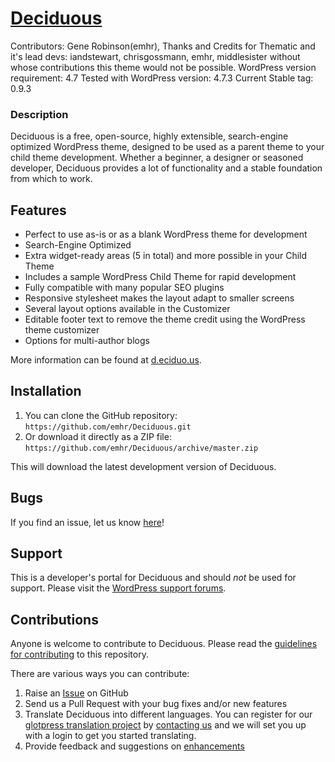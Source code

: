 # [Deciduous](http://d.eciduo.us)  #
Contributors: Gene Robinson(emhr),
Thanks and Credits for Thematic and it's lead devs: iandstewart, chrisgossmann, emhr, middlesister without whose contributions this theme would not be possible.
WordPress version requirement: 4.7
Tested with WordPress version: 4.7.3
Current Stable tag: 0.9.3

### Description

Deciduous is a free, open-source, highly extensible, search-engine optimized WordPress theme, designed to be used as a parent theme to your child theme development. Whether a beginner, a designer or seasoned developer, Deciduous provides a lot of functionality and a stable foundation from which to work.

## Features ##

* Perfect to use as-is or as a blank WordPress theme for development
* Search-Engine Optimized
* Extra widget-ready areas (5 in total) and more possible in your Child Theme
* Includes a sample WordPress Child Theme for rapid development
* Fully compatible with many popular SEO plugins
* Responsive stylesheet makes the layout adapt to smaller screens
* Several layout options available in the Customizer
* Editable footer text to remove the theme credit using the WordPress theme customizer
* Options for multi-author blogs

More information can be found at [d.eciduo.us](http://d.eciduo.us).

## Installation ##

1. You can clone the GitHub repository: `https://github.com/emhr/Deciduous.git`
2. Or download it directly as a ZIP file: `https://github.com/emhr/Deciduous/archive/master.zip`

This will download the latest development version of Deciduous.

## Bugs ##
If you find an issue, let us know [here](https://github.com/emhr/Deciduous/issues?state=open)!

## Support ##
This is a developer's portal for Deciduous and should _not_ be used for support. Please visit the [WordPress support forums](http://wordpress.org/support/).

## Contributions ##
Anyone is welcome to contribute to Deciduous. Please read the [guidelines for contributing](https://github.com/emhr/Deciduous/blob/master/CONTRIBUTING.md) to this repository.

There are various ways you can contribute:

1. Raise an [Issue](https://github.com/emhr/Deciduous/issues) on GitHub
2. Send us a Pull Request with your bug fixes and/or new features
3. Translate Deciduous into different languages. You can register for our [glotpress translation project](http://translate.d.eciduo.us/glotpress/projects/deciduous) by [contacting us](http://d.eciduo.us/contact) and we will set you up with a login to get you started translating.
4. Provide feedback and suggestions on [enhancements](https://github.com/emhr/Deciduous/issues?direction=desc&labels=enhancement&page=1&sort=created&state=open)
